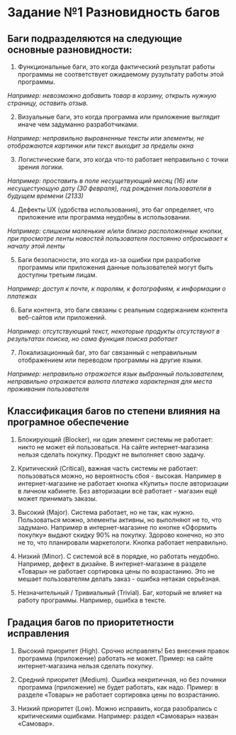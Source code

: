 # Задание №1 Разновидность багов  
## Баги подразделяются на следующие основные разновидности:  
1. Функциональные баги, это когда фактический результат работы программы не соответствует ожидаемому рузультату работы этой программы.  

*Например: невозможно добавить товар в корзину, открыть нужную страницу, оставить отзыв.*  

2. Визуальные баги, это когда программа или приложение выглядит иначе чем задуманно разработчиками.  

*Например: неправильно выровненные тексты или элементы, не отображаются картинки или текст выходит за пределы окна*  

3. Логистические баги, это когда что-то работает неправильно с точки зрения логики.  

*Например: проставить в поле несущетвующий месяц (16) или несущестующую дату (30 февраля), год рождения пользователя в будущем времени (2133)*  

4. Дефекты UX (удобства использования), это баг определяет, что приложение или программа неудобны в использовании.  

*Например: слишком маленькие и/или близко расположенные кнопки, при просмотре ленты новостей пользователя постоянно отбрасывает к началу этой ленты*  

5. Баги безопасности, это когда из-за ошибки при разработке программы или приложения данные пользователей могут быть доступны третьим лицам.  

*Например: доступ к почте, к паролям, к фотографиям, к информации о платежах*  

6. Баги контента, это баги связаны с реальным содержанием контента веб-сайтов или приложений.  

*Например: отсутствующий текст, некоторые продукты отсутствуют в результатах поиска, но сама функция поиска работает*  

7. Локализационный баг, это баг связанный с неправильным отображением или переводом программы на другие языки.  

*Например: неправильно отражается язык выбранный пользователем, неправильно отражается валюта платежа характерная для места проживания пользователя*  

## Классификация багов по степени влияния на програмное обеспечение  

1. Блокирующий (Blocker), ни один элемент системы не работает: никто не может ей пользоваться. На сайте интернет-магазина нельзя сделать покупку. Продукт не выполняет свою задачу.  

2. Критический (Critical), важная часть системы не работает: пользоваться можно, но вероятность сбоя  - высокая. Например в интернет-магазине не работает кнопка «Купить» после авторизации в личном кабинете. Без авторизации всё работает - магазин ещё может принимать заказы.  

3. Высокий (Major). Система работает, но не так, как нужно. Пользоваться можно, элементы активны, но выполняют не то, что задумано. Например в интернет-магазине по кнопке «Оформить покупку» выдают скидку 90% на покупку. Здорово конечно, но это не то, что планировали маркетологи. Кнопка работает неправильно.  

4. Низкий (Minor). С системой всё в порядке, но работать неудобно. Например, дефект в дизайне. В интернет-магазине в разделе «Товары» не работает сортировка цены по возрастанию. Это не мешает пользователям делать заказ - ошибка нетакая серьёзная.  

5. Незначительный / Тривиальный (Trivial). Баг, который не влияет на работу программы. Например, ошибка в тексте.  

## Градация багов по приоритетности исправления  

1. Высокий приоритет (High). Срочно исправлять! Без внесения правок программа (приложение) работать не может. Пример: на сайте интернет-магазина нельзя сделать покупку.  

2. Средний приоритет (Medium). Ошибка некритичная, но без починки программа (приложение) не будет работать, как надо. Пример: в разделе «Товары» не работает сортировка цены по возрастанию.  

3. Низкий приоритет (Low). Можно исправить, когда разобрались с критическими ошибками. Например: раздел «Самовары» назван «Самовар».